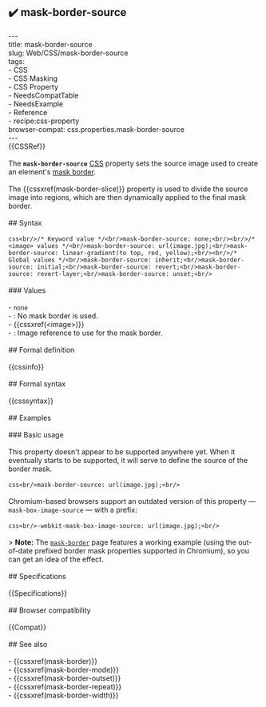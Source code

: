 ## ✔️ mask-border-source 
 ---<br/>title: mask-border-source<br/>slug: Web/CSS/mask-border-source<br/>tags:<br/>  - CSS<br/>  - CSS Masking<br/>  - CSS Property<br/>  - NeedsCompatTable<br/>  - NeedsExample<br/>  - Reference<br/>  - recipe:css-property<br/>browser-compat: css.properties.mask-border-source<br/>---<br/>{{CSSRef}}<br/><br/>The **`mask-border-source`** [CSS](/en-US/docs/Web/CSS) property sets the source image used to create an element's [mask border](/en-US/docs/Web/CSS/mask-border).<br/><br/>The {{cssxref(mask-border-slice)}} property is used to divide the source image into regions, which are then dynamically applied to the final mask border.<br/><br/>## Syntax<br/><br/>```css<br/>/* Keyword value */<br/>mask-border-source: none;<br/><br/>/* <image> values */<br/>mask-border-source: url(image.jpg);<br/>mask-border-source: linear-gradient(to top, red, yellow);<br/><br/>/* Global values */<br/>mask-border-source: inherit;<br/>mask-border-source: initial;<br/>mask-border-source: revert;<br/>mask-border-source: revert-layer;<br/>mask-border-source: unset;<br/>```<br/><br/>### Values<br/><br/>- `none`<br/>  - : No mask border is used.<br/>- {{cssxref(&lt;image&gt;)}}<br/>  - : Image reference to use for the mask border.<br/><br/>## Formal definition<br/><br/>{{cssinfo}}<br/><br/>## Formal syntax<br/><br/>{{csssyntax}}<br/><br/>## Examples<br/><br/>### Basic usage<br/><br/>This property doesn't appear to be supported anywhere yet. When it eventually starts to be supported, it will serve to define the source of the border mask.<br/><br/>```css<br/>mask-border-source: url(image.jpg);<br/>```<br/><br/>Chromium-based browsers support an outdated version of this property — `mask-box-image-source` — with a prefix:<br/><br/>```css<br/>-webkit-mask-box-image-source: url(image.jpg);<br/>```<br/><br/>> **Note:** The [`mask-border`](/en-US/docs/Web/CSS/mask-border) page features a working example (using the out-of-date prefixed border mask properties supported in Chromium), so you can get an idea of the effect.<br/><br/>## Specifications<br/><br/>{{Specifications}}<br/><br/>## Browser compatibility<br/><br/>{{Compat}}<br/><br/>## See also<br/><br/>- {{cssxref(mask-border)}}<br/>- {{cssxref(mask-border-mode)}}<br/>- {{cssxref(mask-border-outset)}}<br/>- {{cssxref(mask-border-repeat)}}<br/>- {{cssxref(mask-border-width)}}<br/>